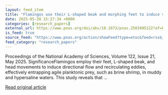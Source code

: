 ```yaml
---
layout: feed_item
title: "Flamingos use their L-shaped beak and morphing feet to induce vortical traps for prey capture"
date: 2025-05-28 15:27:34 +0000
categories: [research_papers]
external_url: https://www.pnas.org/doi/abs/10.1073/pnas.2503495122?af=R
is_feed: true
source_feed: "https://www.pnas.org/action/showFeed?type=etoc&feed=rss&jc=pnas"
feed_category: "research_papers"
---
```


Proceedings of the National Academy of Sciences, Volume 122, Issue 21, May 2025. SignificanceFlamingos employ their feet, L-shaped beak, and head movements to induce directional flow and recirculating eddies, effectively entrapping agile planktonic prey, such as brine shrimp, in muddy and hypersaline waters. This study reveals that ...

[Read original article](https://www.pnas.org/doi/abs/10.1073/pnas.2503495122?af=R)
